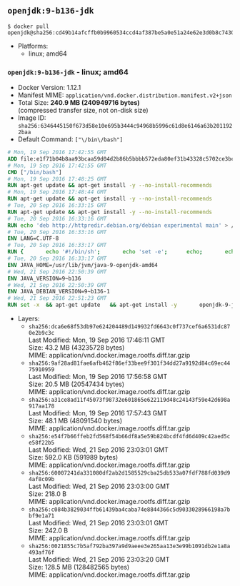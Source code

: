 ## `openjdk:9-b136-jdk`

```console
$ docker pull openjdk@sha256:cd49b14afcffb0b9960534ccd4af387be5a0e51a24e62e3d0b8c7430bd08e0cc
```

-	Platforms:
	-	linux; amd64

### `openjdk:9-b136-jdk` - linux; amd64

-	Docker Version: 1.12.1
-	Manifest MIME: `application/vnd.docker.distribution.manifest.v2+json`
-	Total Size: **240.9 MB (240949716 bytes)**  
	(compressed transfer size, not on-disk size)
-	Image ID: `sha256:6346445150f673d58e10e695b3444c94968b5996c61d8e6146a63b2011922baa`
-	Default Command: `["\/bin\/bash"]`

```dockerfile
# Mon, 19 Sep 2016 17:42:55 GMT
ADD file:e1f71b04b8aa93bcaa59d04d2b86b5bbbb572eda80ef31b43328c5702ce3bc6d in / 
# Mon, 19 Sep 2016 17:42:55 GMT
CMD ["/bin/bash"]
# Mon, 19 Sep 2016 17:48:25 GMT
RUN apt-get update && apt-get install -y --no-install-recommends 		ca-certificates 		curl 		wget 	&& rm -rf /var/lib/apt/lists/*
# Mon, 19 Sep 2016 17:48:44 GMT
RUN apt-get update && apt-get install -y --no-install-recommends 		bzr 		git 		mercurial 		openssh-client 		subversion 				procps 	&& rm -rf /var/lib/apt/lists/*
# Tue, 20 Sep 2016 16:33:15 GMT
RUN apt-get update && apt-get install -y --no-install-recommends 		bzip2 		unzip 		xz-utils 	&& rm -rf /var/lib/apt/lists/*
# Tue, 20 Sep 2016 16:33:16 GMT
RUN echo 'deb http://httpredir.debian.org/debian experimental main' > /etc/apt/sources.list.d/experimental.list
# Tue, 20 Sep 2016 16:33:16 GMT
ENV LANG=C.UTF-8
# Tue, 20 Sep 2016 16:33:17 GMT
RUN { 		echo '#!/bin/sh'; 		echo 'set -e'; 		echo; 		echo 'dirname "$(dirname "$(readlink -f "$(which javac || which java)")")"'; 	} > /usr/local/bin/docker-java-home 	&& chmod +x /usr/local/bin/docker-java-home
# Tue, 20 Sep 2016 16:33:17 GMT
ENV JAVA_HOME=/usr/lib/jvm/java-9-openjdk-amd64
# Wed, 21 Sep 2016 22:50:39 GMT
ENV JAVA_VERSION=9~b136
# Wed, 21 Sep 2016 22:50:39 GMT
ENV JAVA_DEBIAN_VERSION=9~b136-1
# Wed, 21 Sep 2016 22:51:23 GMT
RUN set -x 	&& apt-get update 	&& apt-get install -y 		openjdk-9-jdk-headless="$JAVA_DEBIAN_VERSION" 	&& rm -rf /var/lib/apt/lists/* 	&& [ "$JAVA_HOME" = "$(docker-java-home)" ]
```

-	Layers:
	-	`sha256:dca6e68f53db97e624204489d149932fd6643c0f737cef6a6531dc870e2b9c3c`  
		Last Modified: Mon, 19 Sep 2016 17:46:11 GMT  
		Size: 43.2 MB (43235728 bytes)  
		MIME: application/vnd.docker.image.rootfs.diff.tar.gzip
	-	`sha256:9af28ad81fae6afb462f86ef33bee9f301f34dd27a9192d84c69ec4475910959`  
		Last Modified: Mon, 19 Sep 2016 17:56:58 GMT  
		Size: 20.5 MB (20547434 bytes)  
		MIME: application/vnd.docker.image.rootfs.diff.tar.gzip
	-	`sha256:a31ce8ad11f45073f98732e601865e622119d48c24143f59e42d698a917aa178`  
		Last Modified: Mon, 19 Sep 2016 17:57:43 GMT  
		Size: 48.1 MB (48091540 bytes)  
		MIME: application/vnd.docker.image.rootfs.diff.tar.gzip
	-	`sha256:e54f7b66ffeb2fd568f54b66df8a5e59b824bcdf4fd6d409c42aed5ce58f22b5`  
		Last Modified: Wed, 21 Sep 2016 23:03:01 GMT  
		Size: 592.0 KB (591989 bytes)  
		MIME: application/vnd.docker.image.rootfs.diff.tar.gzip
	-	`sha256:60007241da331080df2ab2d1585529cba25db533a07fdf788fd039d94af8c09b`  
		Last Modified: Wed, 21 Sep 2016 23:03:00 GMT  
		Size: 218.0 B  
		MIME: application/vnd.docker.image.rootfs.diff.tar.gzip
	-	`sha256:c084b3829034ffb61439ba4caba74e8844366c5d9033028966198a7bbf9e1a71`  
		Last Modified: Wed, 21 Sep 2016 23:03:01 GMT  
		Size: 242.0 B  
		MIME: application/vnd.docker.image.rootfs.diff.tar.gzip
	-	`sha256:0021855c7b5af792ba397a9d9aeee3e265aa13e3e99b1091db2e1a8a493af76f`  
		Last Modified: Wed, 21 Sep 2016 23:03:20 GMT  
		Size: 128.5 MB (128482565 bytes)  
		MIME: application/vnd.docker.image.rootfs.diff.tar.gzip
